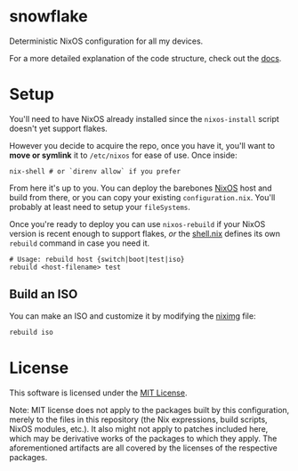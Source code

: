 # snowflake

Deterministic NixOS configuration for all my devices.

For a more detailed explanation of the code structure, check out the
[docs](./DOC.md).

# Setup

You'll need to have NixOS already installed since the `nixos-install` script
doesn't yet support flakes.

However you decide to acquire the repo, once you have it, you'll want to __move
or symlink__ it to `/etc/nixos` for ease of use. Once inside:

```
nix-shell # or `direnv allow` if you prefer
```

From here it's up to you. You can deploy the barebones [NixOS](./hosts/NixOS.nix)
host and build from there, or you can copy your existing `configuration.nix`.
You'll probably at least need to setup your `fileSystems`.

Once you're ready to deploy you can use `nixos-rebuild` if your NixOS version
is recent enough to support flakes, _or_ the [shell.nix](./shell.nix) defines
its own `rebuild` command in case you need it.

```
# Usage: rebuild host {switch|boot|test|iso}
rebuild <host-filename> test
```

## Build an ISO

You can make an ISO and customize it by modifying the [niximg](./hosts/niximg.nix)
file:

```sh
rebuild iso
```

# License

This software is licensed under the [MIT License](COPYING).

Note: MIT license does not apply to the packages built by this configuration,
merely to the files in this repository (the Nix expressions, build
scripts, NixOS modules, etc.). It also might not apply to patches
included here, which may be derivative works of the packages to
which they apply. The aforementioned artifacts are all covered by the
licenses of the respective packages.

[direnv]: https://direnv.net
[home-manager]: https://github.com/rycee/home-manager
[nixFlakes]: https://github.com/NixOS/nixpkgs/blob/master/pkgs/tools/package-management/nix/default.nix#L211
[NixOS]: https://nixos.org
[nixpkgs]: https://github.com/NixOS/nixpkgs
[nur]: https://github.com/nix-community/NUR
[wiki]: https://nixos.wiki/wiki/Flakes
